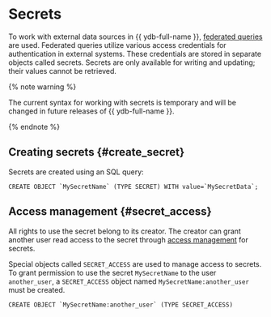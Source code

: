 # Secrets

To work with external data sources in {{ ydb-full-name }}, [federated queries](../federated_query/index.md) are used. Federated queries utilize various access credentials for authentication in external systems. These credentials are stored in separate objects called secrets. Secrets are only available for writing and updating; their values cannot be retrieved.

{% note warning %}

The current syntax for working with secrets is temporary and will be changed in future releases of {{ ydb-full-name }}.

{% endnote %}

## Creating secrets {#create_secret}

Secrets are created using an SQL query:

```yql
CREATE OBJECT `MySecretName` (TYPE SECRET) WITH value=`MySecretData`;
```

## Access management {#secret_access}

All rights to use the secret belong to its creator. The creator can grant another user read access to the secret through [access management](#secret_access) for secrets.

Special objects called `SECRET_ACCESS` are used to manage access to secrets. To grant permission to use the secret `MySecretName` to the user `another_user`, a `SECRET_ACCESS` object named `MySecretName:another_user` must be created.

```yql
CREATE OBJECT `MySecretName:another_user` (TYPE SECRET_ACCESS)
```